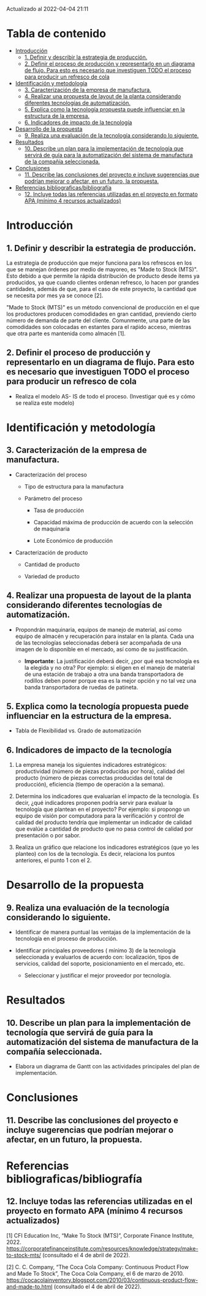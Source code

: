 Actualizado al 2022-04-04 21:11

# Tabla de contenido

<!-- vim-markdown-toc Marked -->

* [Introducción](#introducción)
    * [1. Definir y describir la estrategia de producción.](#1.-definir-y-describir-la-estrategia-de-producción.)
    * [2. Definir el proceso de producción y representarlo en un diagrama de flujo. Para esto es necesario que investiguen TODO el proceso para producir un refresco de cola](#2.-definir-el-proceso-de-producción-y-representarlo-en-un-diagrama-de-flujo.-para-esto-es-necesario-que-investiguen-todo-el-proceso-para-producir-un-refresco-de-cola)
* [Identificación y metodología](#identificación-y-metodología)
    * [3. Caracterización de la empresa de manufactura.](#3.-caracterización-de-la-empresa-de-manufactura.)
    * [4. Realizar una propuesta de layout de la planta considerando diferentes tecnologías de automatización.](#4.-realizar-una-propuesta-de-layout-de-la-planta-considerando-diferentes-tecnologías-de-automatización.)
    * [5. Explica como la tecnología propuesta puede influenciar en la estructura de la empresa.](#5.-explica-como-la-tecnología-propuesta-puede-influenciar-en-la-estructura-de-la-empresa.)
    * [6. Indicadores de impacto de la tecnología](#6.-indicadores-de-impacto-de-la-tecnología)
* [Desarrollo de la propuesta](#desarrollo-de-la-propuesta)
    * [9. Realiza una evaluación de la tecnología considerando lo siguiente.](#9.-realiza-una-evaluación-de-la-tecnología-considerando-lo-siguiente.)
* [Resultados](#resultados)
    * [10. Describe un plan para la implementación de tecnología que servirá de guía para la automatización del sistema de manufactura de la compañía seleccionada.](#10.-describe-un-plan-para-la-implementación-de-tecnología-que-servirá-de-guía-para-la-automatización-del-sistema-de-manufactura-de-la-compañía-seleccionada.)
* [Conclusiones](#conclusiones)
    * [11. Describe las conclusiones del proyecto e incluye sugerencias que podrían mejorar o afectar, en un futuro, la propuesta.](#11.-describe-las-conclusiones-del-proyecto-e-incluye-sugerencias-que-podrían-mejorar-o-afectar,-en-un-futuro,-la-propuesta.)
* [Referencias bibliograficas/bibliografía](#referencias-bibliograficas/bibliografía)
    * [12. Incluye todas las referencias utilizadas en el proyecto en formato APA (mínimo 4 recursos actualizados)](#12.-incluye-todas-las-referencias-utilizadas-en-el-proyecto-en-formato-apa-(mínimo-4-recursos-actualizados))

<!-- vim-markdown-toc -->

# Introducción

## 1. Definir y describir la estrategia de producción.

La estrategia de producción que mejor funciona para los refrescos en los que se manejan órdenes por medio de mayoreo, es "Made to Stock (MTS)". Esto debido a que permite la rápida distribución de producto desde items ya producidos, ya que cuando clientes ordenan refresco, lo hacen por grandes cantidades, además de que, para el caso de este proyecto, la cantidad que se necesita por mes ya se conoce [2].

"Made to Stock (MTS)" es un método convencional de producción en el que los productores producen comodidades en gran cantidad, previendo cierto número de demanda de parte del cliente. Comunmente, una parte de las comodidades son colocadas en estantes para el raṕido acceso, mientras que otra parte es mantenida como almacén [1].

## 2. Definir el proceso de producción y representarlo en un diagrama de flujo. Para esto es necesario que investiguen TODO el proceso para producir un refresco de cola

- Realiza el modelo AS- IS de todo el proceso. (Investigar qué es y cómo se realiza este modelo)

# Identificación y metodología

## 3. Caracterización de la empresa de manufactura.

- Caracterización del proceso

    - Tipo de estructura para la manufactura

    - Parámetro del proceso

        - Tasa de producción

        - Capacidad máxima de producción de acuerdo con la selección de maquinaria

        - Lote Económico de producción

- Caracterización de producto

    - Cantidad de producto

    - Variedad de producto

## 4. Realizar una propuesta de layout de la planta considerando diferentes tecnologías de automatización.

- Propondrán maquinaria, equipos de manejo de material, así como equipo de almacén y recuperación para instalar en la planta. Cada una de las tecnologías seleccionadas deberá ser acompañada de una imagen de lo disponible en el mercado, así como de su justificación.

    - **Importante**: La justificación deberá decir, ¿por qué esa tecnología es la elegida y no otra? Por ejemplo: si eligen en el manejo de material de una estación de trabajo a otra una banda transportadora de rodillos deben poner porque esa es la mejor opción y no tal vez una banda transportadora de ruedas de patineta.

## 5. Explica como la tecnología propuesta puede influenciar en la estructura de la empresa.

- Tabla de Flexibilidad vs. Grado de automatización

## 6. Indicadores de impacto de la tecnología

1. La empresa maneja los siguientes indicadores estratégicos: productividad (número de piezas producidas por hora), calidad del producto (número de piezas correctas producidas del total de producción), eficiencia (tiempo de operación a la semana).

2. Determina los indicadores que evaluarían el impacto de la tecnología. Es decir, ¿qué indicadores proponen podría servir para evaluar la tecnología que plantean en el proyecto? Por ejemplo: si propongo un equipo de visión por computadora para la verificación y control de calidad del producto tendría que implementar un indicador de calidad que evalúe a cantidad de producto que no pasa control de calidad por presentación o por sabor.

3. Realiza un gráfico que relacione los indicadores estratégicos (que yo les planteo) con los de la tecnología. Es decir, relaciona los puntos anteriores, el punto 1 con el 2.

# Desarrollo de la propuesta

## 9. Realiza una evaluación de la tecnología considerando lo siguiente.

- Identificar de manera puntual las ventajas de la implementación de la tecnología en el proceso de producción.

- Identificar principales proveedores ( mínimo 3) de la tecnología seleccionada y evaluarlos de acuerdo con: localización, tipos de servicios, calidad del soporte, posicionamiento en el mercado, etc.

    - Seleccionar y justificar el mejor proveedor por tecnología.

# Resultados

## 10. Describe un plan para la implementación de tecnología que servirá de guía para la automatización del sistema de manufactura de la compañía seleccionada.

- Elabora un diagrama de Gantt con las actividades principales del plan de implementación.

# Conclusiones

## 11. Describe las conclusiones del proyecto e incluye sugerencias que podrían mejorar o afectar, en un futuro, la propuesta.

# Referencias bibliograficas/bibliografía

## 12. Incluye todas las referencias utilizadas en el proyecto en formato APA (mínimo 4 recursos actualizados)


[1] CFI Education Inc, “Make To Stock (MTS)”, Corporate Finance Institute, 2022. https://corporatefinanceinstitute.com/resources/knowledge/strategy/make-to-stock-mts/ (consultado el 4 de abril de 2022).

[2] C. C. Company, “The Coca Cola Company: Continuous Product Flow and Made To Stock”, The Coca Cola Company, el 6 de marzo de 2010. https://cocacolainventory.blogspot.com/2010/03/continuous-product-flow-and-made-to.html (consultado el 4 de abril de 2022).

